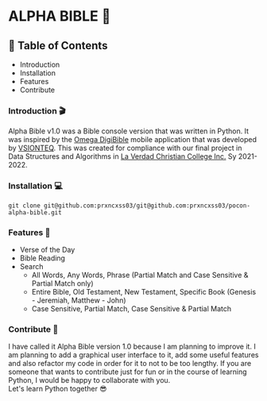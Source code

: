 # ALPHA BIBLE :open_book:
## :page_facing_up: Table of Contents
* Introduction
* Installation
* Features
* Contribute
### Introduction :clapper:
Alpha Bible v1.0 was a Bible console version that was written in Python. It was inspired by the [Omega DigiBible](https://www.omegadigibible.com/) mobile application that was developed by [VSIONTEQ](https://vsionteq.com/). 
This was created for compliance with our final project in Data Structures and Algorithms in [La Verdad Christian College Inc.](https://laverdad.edu.ph/) Sy 2021-2022.
### Installation :computer:
```
git clone git@github.com:prxncxss03/git@github.com:prxncxss03/pocon-alpha-bible.git
```
### Features :rocket:
- Verse of the Day
- Bible Reading
- Search 
  - All Words, Any Words, Phrase (Partial Match and Case Sensitive & Partial Match only)
  - Entire Bible, Old Testament, New Testament, Specific Book (Genesis - Jeremiah, Matthew - John)
  - Case Sensitive, Partial Match, Case Sensitive & Partial Match
 ### Contribute :handshake:
I have called it Alpha Bible version 1.0 because I am planning to improve it. I am planning to add a graphical user interface to it, add some useful features and also refactor my code in order for it to not to be too lengthy. If you are someone that wants to contribute just for fun or in the course of learning Python, I would be happy to collaborate with you.   
Let's learn Python together :sunglasses:


